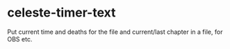 # celeste-timer-text
Put current time and deaths for the file and current/last chapter in a file, for OBS etc.
